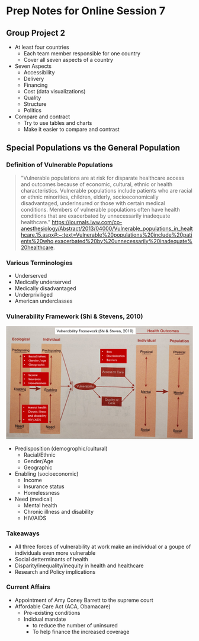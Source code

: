 # Prep Notes for Online Session 7
## Group Project 2
- At least four countries
    - Each team member responsible for one country
    - Cover all seven aspects of a country
- Seven Aspects
    - Accessibility
    - Delivery
    - Financing
    - Cost (data visualizations)
    - Quality
    - Structure
    - Politics
 - Compare and contract 
     - Try to use tables and charts
     - Make it easier to compare and contrast
     
 ## Special Populations vs the General Population
 ### Definition of Vulnerable Populations
 > "Vulnerable populations are at risk for disparate healthcare access and outcomes because of economic, cultural, ethnic or health characteristics. 
 > Vulnerable populations include patients who are racial or ethnic minorities, children, elderly, socioeconomically disadvantaged, underinsured or 
 > those with certain medical conditions. Members of vulnerable populations often have health conditions that are exacerbated by unnecessarily inadequate healthcare."
 > https://journals.lww.com/co-anesthesiology/Abstract/2013/04000/Vulnerable_populations_in_healthcare.15.aspx#:~:text=Vulnerable%20populations%20include%20patients%20who,exacerbated%20by%20unnecessarily%20inadequate%20healthcare.
 ### Various Terminologies
- Underserved
- Medically underserved
- Medically disadvantaged
- Underpriviliged
- American underclasses
### Vulnerability Framework (Shi & Stevens, 2010)
![](../images/vulnerability_framework2.jpg)
- Predisposition (demogrophic/cultural)
    - Racial/Ethnic
    - Gender/Age
    - Geographic
- Enabling (socioeconomic)
    - Income
    - Insurance status
    - Homelessness
- Need (medical)
    - Mental health
    - Chronic illness and disability
    - HIV/AIDS
### Takeaways
- All three forces of vulnerability at work make an individual or a goupe of individuals even more vulnerable
- Social detterminants of health 
- Disparity/inequality/inequity in health and healthcare
- Research and Policy implications
### Current Affairs
- Appointment of Amy Coney Barrett to the supreme court
- Affordable Care Act (ACA, Obamacare)
    - Pre-existing conditions
    - Indidual mandate 
        - to reduce the number of uninsured
        - To help finance the increased coverage 

